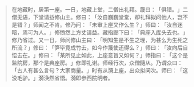 
> 在地藏时，居第一座。一日，地藏上堂，二僧出礼拜。奯曰：​「俱错。​」二僧无语，下堂请益修山主。修曰：​「汝自巍巍堂堂，却礼拜拟问他人，岂不是错？​」师闻之不肯。修乃问：​「未审上座又作么生？​」师曰：​「汝自迷暗，焉可为人。​」修愤然上方丈请益。藏指廊下曰：​「典座入库头去也。​」修乃省过。又一日，师问修山主曰：​「明知生是不生之理，为甚么为生死之所流？​」修曰：​「笋毕竟成竹去，如今作篾使还得么？​」师曰：​「汝向后自悟去在。​」修曰：​「某所见止如此，上座意旨又如何？​」师指曰：​「这个是监院房，那个是典座房。​」修即礼谢。师经行次，众僧隨从。乃谓众曰：​「古人有甚么言句？大家商量。​」时有从漪上座，出众拟问次。师曰：​「这没毛驴。​」漪涣然省悟。漪即参西院明者。
